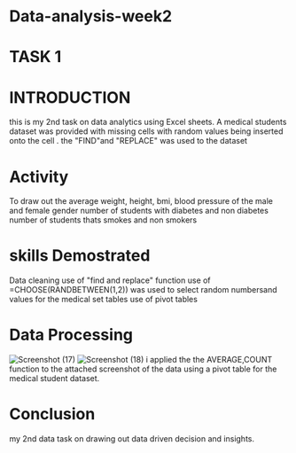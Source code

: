 # Data-analysis-week2
# TASK 1
# INTRODUCTION 
this is my 2nd task on data analytics using Excel sheets. A medical students dataset was provided with missing cells with random values being inserted onto the cell . the "FIND"and "REPLACE" was used to the dataset
# Activity
To draw out the average weight, height, bmi, blood pressure of the male and female gender 
number of students with diabetes and non diabetes 
number of students thats smokes and non smokers
# skills Demostrated
Data cleaning 
use of "find and replace" function 
use of =CHOOSE(RANDBETWEEN(1,2)) was used to select random numbersand values for the medical set tables
use of pivot tables   
# Data Processing
![Screenshot (17)](https://github.com/Petersite/Data-analysis-week2-/assets/140444150/f491ecfe-d200-43cd-984c-34f853aa3b37)
![Screenshot (18)](https://github.com/Petersite/Data-analysis-week2-/assets/140444150/b3534301-185b-4522-ae5b-d6c0bbde1b93)
i applied the the AVERAGE,COUNT function to the attached screenshot of the data using a pivot table for the medical student dataset.
# Conclusion 
my 2nd data task on drawing out data driven decision and insights.






